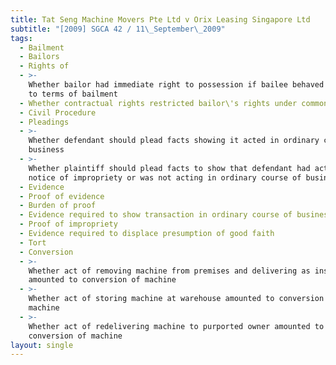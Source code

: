 ```yaml
---
title: Tat Seng Machine Movers Pte Ltd v Orix Leasing Singapore Ltd
subtitle: "[2009] SGCA 42 / 11\_September\_2009"
tags:
  - Bailment
  - Bailors
  - Rights of
  - >-
    Whether bailor had immediate right to possession if bailee behaved repugnant
    to terms of bailment
  - Whether contractual rights restricted bailor\'s rights under common law
  - Civil Procedure
  - Pleadings
  - >-
    Whether defendant should plead facts showing it acted in ordinary course of
    business
  - >-
    Whether plaintiff should plead facts to show that defendant had actual
    notice of impropriety or was not acting in ordinary course of business
  - Evidence
  - Proof of evidence
  - Burden of proof
  - Evidence required to show transaction in ordinary course of business
  - Proof of impropriety
  - Evidence required to displace presumption of good faith
  - Tort
  - Conversion
  - >-
    Whether act of removing machine from premises and delivering as instructed
    amounted to conversion of machine
  - >-
    Whether act of storing machine at warehouse amounted to conversion of
    machine
  - >-
    Whether act of redelivering machine to purported owner amounted to
    conversion of machine
layout: single
---
```


